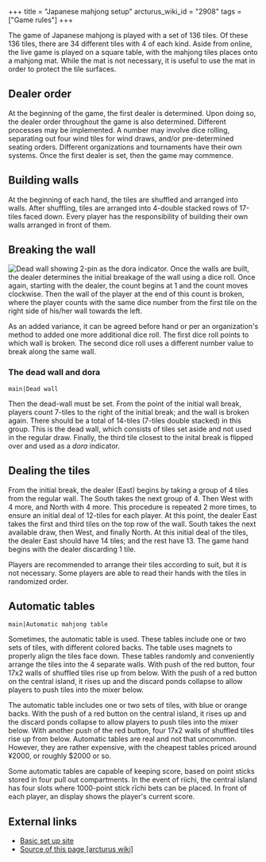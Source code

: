 +++
title = "Japanese mahjong setup"
arcturus_wiki_id = "2908"
tags = ["Game rules"]
+++

The game of Japanese mahjong is played with a set of 136 tiles. Of these 136 tiles, there are 34 different tiles with 4 of each kind. Aside from online, the live game is played on a square table, with the mahjong tiles places onto a mahjong mat. While the mat is not necessary, it is useful to use the mat in order to protect the tile surfaces.

## Dealer order

At the beginning of the game, the first dealer is determined. Upon doing so, the dealer order throughout the game is also determined. Different processes may be implemented. A number may involve dice rolling, separating out four wind tiles for wind draws, and/or pre-determined seating orders. Different organizations and tournaments have their own systems. Once the first dealer is set, then the game may commence.

## Building walls

At the beginning of each hand, the tiles are shuffled and arranged into walls. After shuffling, tiles are arranged into 4-double stacked rows of 17-tiles faced down. Every player has the responsibility of building their own walls arranged in front of them.

## Breaking the wall

![Dead wall showing 2-pin as the dora indicator.](Dora_and_Wanpai.jpg "Dead wall showing 2-pin as the dora indicator.")
Once the walls are built, the dealer determines the initial breakage of the wall using a dice roll. Once again, starting with the dealer, the count begins at 1 and the count moves clockwise. Then the wall of the player at the end of this count is broken, where the player counts with the same dice number from the first tile on the right side of his/her wall towards the left.

As an added variance, it can be agreed before hand or per an organization's method to added one more additional dice roll. The first dice roll points to which wall is broken. The second dice roll uses a different number value to break along the same wall.

### The dead wall and dora

```main|Dead wall```

Then the dead-wall must be set. From the point of the initial wall break, players count 7-tiles to the right of the initial break; and the wall is broken again. There should be a total of 14-tiles (7-tiles double stacked) in this group. This is the dead wall, which consists of tiles set aside and not used in the regular draw. Finally, the third tile closest to the inital break is flipped over and used as a *dora* indicator.

## Dealing the tiles

From the initial break, the dealer (East) begins by taking a group of 4 tiles from the regular wall. The South takes the next group of 4. Then West with 4 more, and North with 4 more. This procedure is repeated 2 more times, to ensure an initial deal of 12-tiles for each player. At this point, the dealer East takes the first and third tiles on the top row of the wall. South takes the next available draw, then West, and finally North. At this initial deal of the tiles, the dealer East should have 14 tiles; and the rest have 13. The game hand begins with the dealer discarding 1 tile.

Players are recommended to arrange their tiles according to suit, but it is not necessary. Some players are able to read their hands with the tiles in randomized order.

## Automatic tables

```main|Automatic mahjong table```

Sometimes, the automatic table is used. These tables include one or two sets of tiles, with different colored backs. The table uses magnets to properly align the tiles face down. These tables randomly and conveniently arrange the tiles into the 4 separate walls. With push of the red button, four 17x2 walls of shuffled tiles rise up from below. With the push of a red button on the central island, it rises up and the discard ponds collapse to allow players to push tiles into the mixer below.

The automatic table includes one or two sets of tiles, with blue or orange backs. With the push of a red button on the central island, it rises up and the discard ponds collapse to allow players to push tiles into the mixer below. With another push of the red button, four 17x2 walls of shuffled tiles rise up from below. Automatic tables are real and not that uncommon. However, they are rather expensive, with the cheapest tables priced around ¥2000, or roughly $2000 or so.

Some automatic tables are capable of keeping score, based on point sticks stored in four pull out compartments. In the event of riichi, the central island has four slots where 1000-point stick rīchi bets can be placed. In front of each player, an display shows the player's current score.

## External links

  - [Basic set up site](http://www.japanesemahjong.com)
- [Source of this page [arcturus wiki]](http://arcturus.su/wiki/Japanese_mahjong_setup)